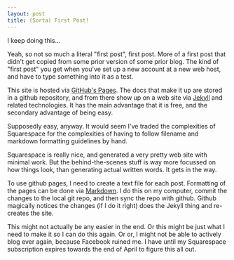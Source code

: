 ```yaml
---
layout: post
title: (Sorta) First Post!
---
```


I keep doing this...

Yeah, so not so much a literal "first post", first post.  More of a first post that didn't get copied
from some prior
version of some prior blog. The kind of "first post" you get when you've set up a new account at a new web host,
and have to type something into it as a test.

This site is hosted via [GitHub's Pages](https://pages.github.com/ "GitHub Pages"). The docs that make
it up are stored in a github repository, and from there show up on a web site via
[Jekyll](http://jekyllrb.com/) and related technologies.  It has the main advantage that it is
free, and the secondary advantage of being easy.

Supposedly easy, anyway. It would seem I've traded the complexities of Squarespace for
the complexities of having to follow filename and markdown formatting guidelines by hand.

Squarespace is really nice,
and generated a very pretty web site with minimal work.  But the behind-the-scenes stuff is 
way more focussed on how things look, than generating actual written words.  It gets in
the way.

To use github pages, I need to create a text file for each post. Formatting of the pages
can be done via [Markdown](http://daringfireball.net/projects/markdown/syntax). I do this
on my computer, commit the changes to the local git repo,
and then sync the repo with github.  Github magically notices the changes (if I do it
right) does the Jekyll thing and
re-creates the site.

This might not actually be any easier in the end. Or this might be just what I need
to make it so I can do this again. Or or, I might not be able to actively blog ever
again, because Facebook ruined me. I have until my Squarespace subscription
expires towards the end of April to figure this all out.
